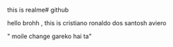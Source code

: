 <!-- thia  ia realme -->
   this is realme#   g i t h u b 


   hello brohh , this is cristiano ronaldo dos santosh aviero



   " moile change gareko hai ta"
